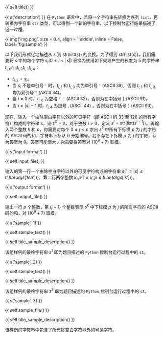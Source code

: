 {{ self.title() }}

{{ s('description') }}
在 `Python` 语言中，若将一个字符串先转换为序列 `list`，再转换为字符串 `str` 类型，可以得到一个新的字符串。以下控制台运行结果描述了这一过程。

{{ img('img.png', size = 0.4, align = 'middle', inline = False, label='fig:sample') }}

以下我们形式化地描述从 $s$ 到 $\text{str(list(}s))$ 的变换。为了得到 $\text{str(list(}s))$，我们需要将 $s$ 中的每个字符 $s_i(0 \le i < |s|)$ 替换为使用如下规则产生的长度为 $5$ 的字符串 $t_{i,0}t_{i,1}t_{i,2}t_{i,3}t_{i,4}$：

- $t_{i,2} = s_i$。
- 当 $s_i$ 不是单引号 `'` 时，$t_{i,1}$ 和 $t_{i,3}$ 均为单引号 `'` (ASCII 39)，否则 $t_{i,1}$ 和 $t_{i,3}$ 均为双引号 `"` (ASCII 34)。
- 当 $i \ne 0$ 时，$t_{i,0}$ 为空格 `' '` (ASCII 32)，否则为左中括号 `[` (ASCII 91)。
- 当 $i \ne |s|-1$ 时，$t_{i,4}$ 为逗号 `,`(ASCII 44) ，否则为右中括号 `]` (ASCII 93)。

现在，输入一个由除空白字符以外的可见字符（即 ASCII 码 33 至 126 的所有字符）构成的字符串 $s$，设 $s^0 = s$，对于整数 $i>0$，定义 $s^i = \text{str(list(}s^{i-1}))$。再输入两个整数 $k$ 和 $p$，你需要对每个 $0 \le j < p$ 求出 $s^k$ 中所有下标模 $p$ 为 $j$ 的字符的 ASCII 码的和，字符串下标从 $0$ 开始编号。若不存在下标模 $p$ 为 $j$ 的字符，认为答案为 $0$。答案可能很大，你需要将答案对 $(10^9+7)$ 取模。

{{ s('input format') }}

{{ self.input_file() }}

输入的第一行一个由除空白字符以外的可见字符构成的字符串 $s (1 \le |s| \le {{tl.hn(args['len'])}})$，第二行两个整数 $k, p(1 \le k,p \le {{tl.hn(args['k'])}})$。

{{ s('output format') }}

{{ self.output_file() }}

输出一行 $p$ 个整数，第 $(j+1)$ 个整数表示 $s^k$ 中下标模 $p$ 为 $j$ 的所有字符的 ASCII 码的和，对 $(10^9+7)$ 取模。

{{ s('sample', 1) }}

{{ self.sample_text() }}

{{ self.title_sample_description() }}

该组样例的最终字符串 $s^1$ 即为题目描述的 `Python` 控制台运行过程中的 `s1`。

{{ s('sample', 2) }}

{{ self.sample_text() }}

{{ self.title_sample_description() }}

该组样例的最终字符串 $s^2$ 即为题目描述的 `Python` 控制台运行过程中的 `s2`。

{{ s('sample', 3) }}

{{ self.sample_file() }}

{{ self.title_sample_description() }}

该样例的字符串中包含了所有除空白字符以外的可见字符。
